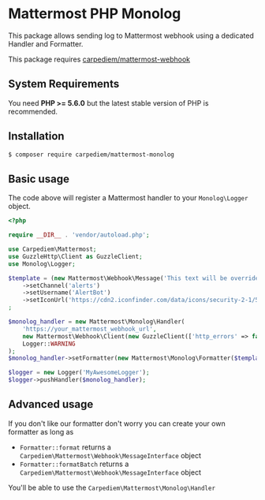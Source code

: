 # Mattermost PHP Monolog

This package allows sending log to Mattermost webhook using a dedicated Handler and Formatter.

This package requires [carpediem/mattermost-webhook](https://github.com/carpediem/mattermost-webhook)

## System Requirements

You need **PHP >= 5.6.0** but the latest stable version of PHP is recommended.

## Installation

```bash
$ composer require carpediem/mattermost-monolog
```

## Basic usage

The code above will register a Mattermost handler to your `Monolog\Logger` object.

```php
<?php

require __DIR__ . 'vendor/autoload.php';

use Carpediem\Mattermost;
use GuzzleHttp\Client as GuzzleClient;
use Monolog\Logger;

$template = (new Mattermost\Webhook\Message('This text will be overriden by the logger'))
    ->setChannel('alerts')
    ->setUsername('AlertBot')
    ->setIconUrl('https://cdn2.iconfinder.com/data/icons/security-2-1/512/bug-512.png')
;

$monolog_handler = new Mattermost\Monolog\Handler(
    'https://your_mattermost_webhook_url',
    new Mattermost\Webhook\Client(new GuzzleClient(['http_errors' => false]))
    Logger::WARNING
);
$monolog_handler->setFormatter(new Mattermost\Monolog\Formatter($template));

$logger = new Logger('MyAwesomeLogger');
$logger->pushHandler($monolog_handler);
```

## Advanced usage

If you don't like our formatter don't worry you can create your own formatter as long as

- `Formatter::format` returns a `Carpediem\Mattermost\Webhook\MessageInterface` object
- `Formatter::formatBatch` returns a `Carpediem\Mattermost\Webhook\MessageInterface` object

You'll be able to use the `Carpediem\Mattermost\Monolog\Handler`